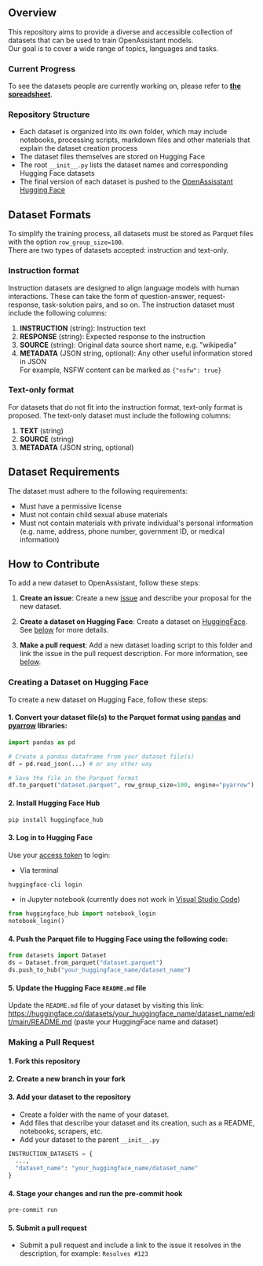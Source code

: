 ## **Overview**

This repository aims to provide a diverse and accessible collection of datasets
that can be used to train OpenAssistant models.<br/> Our goal is to cover a wide
range of topics, languages and tasks.

### **Current Progress**

To see the datasets people are currently working on, please refer to
**[the spreadsheet](https://docs.google.com/spreadsheets/d/1NYYa6vHiRnk5kwnyYaCT0cBO62--Tm3w4ihdBtp4ISk)**.

### **Repository Structure**

- Each dataset is organized into its own folder, which may include notebooks,
  processing scripts, markdown files and other materials that explain the
  dataset creation process
- The dataset files themselves are stored on Hugging Face
- The root `__init__.py` lists the dataset names and corresponding Hugging Face
  datasets
- The final version of each dataset is pushed to the
  [OpenAssisstant Hugging Face](https://huggingface.co/OpenAssistant)

## **Dataset Formats**

To simplify the training process, all datasets must be stored as Parquet files
with the option `row_group_size=100`.<br/> There are two types of datasets
accepted: instruction and text-only.

### **Instruction format**

Instruction datasets are designed to align language models with human
interactions. These can take the form of question-answer, request-response,
task-solution pairs, and so on. The instruction dataset must include the
following columns:

1. **INSTRUCTION** (string): Instruction text
2. **RESPONSE** (string): Expected response to the instruction
3. **SOURCE** (string): Original data source short name, e.g. "wikipedia"
4. **METADATA** (JSON string, optional): Any other useful information stored in
   JSON<br/> For example, NSFW content can be marked as `{"nsfw": true}`

### **Text-only format**

For datasets that do not fit into the instruction format, text-only format is
proposed. The text-only dataset must include the following columns:

1. **TEXT** (string)
2. **SOURCE** (string)
3. **METADATA** (JSON string, optional)

## **Dataset Requirements**

The dataset must adhere to the following requirements:

- Must have a permissive license
- Must not contain child sexual abuse materials
- Must not contain materials with private individual's personal information
  (e.g. name, address, phone number, government ID, or medical information)

## **How to Contribute**

To add a new dataset to OpenAssistant, follow these steps:

1. **Create an issue**: Create a new
   [issue](https://github.com/LAION-AI/Open-Assistant/issues/new) and describe
   your proposal for the new dataset.

2. **Create a dataset on Hugging Face**: Create a dataset on
   [HuggingFace](https://huggingface.co). See
   [below](#creating-a-dataset-on-huggingface) for more details.

3. **Make a pull request**: Add a new dataset loading script to this folder and
   link the issue in the pull request description. For more information, see
   [below](#making-a-pull-request).

### **Creating a Dataset on Hugging Face**

To create a new dataset on Hugging Face, follow these steps:

#### 1. Convert your dataset file(s) to the Parquet format using [pandas](https://pandas.pydata.org/) and [pyarrow](https://pypi.org/project/pyarrow/) libraries:

```python
import pandas as pd

# Create a pandas dataframe from your dataset file(s)
df = pd.read_json(...) # or any other way

# Save the file in the Parquet format
df.to_parquet("dataset.parquet", row_group_size=100, engine="pyarrow")
```

#### 2. Install Hugging Face Hub

```bash
pip install huggingface_hub
```

#### 3. Log in to Hugging Face

Use your [access token](https://huggingface.co/docs/hub/security-tokens) to
login:

- Via terminal

```bash
huggingface-cli login
```

- in Jupyter notebook (currently does not work in
  [Visual Studio Code](https://github.com/huggingface/huggingface_hub/issues/752))

```python
from huggingface_hub import notebook_login
notebook_login()
```

#### 4. Push the Parquet file to Hugging Face using the following code:

```python
from datasets import Dataset
ds = Dataset.from_parquet("dataset.parquet")
ds.push_to_hub("your_huggingface_name/dataset_name")
```

#### 5. Update the Hugging Face `README.md` file

Update the `README.md` file of your dataset by visiting this link:
https://huggingface.co/datasets/your_huggingface_name/dataset_name/edit/main/README.md
(paste your HuggingFace name and dataset)

### **Making a Pull Request**

#### 1. Fork this repository

#### 2. Create a new branch in your fork

#### 3. Add your dataset to the repository

- Create a folder with the name of your dataset.
- Add files that describe your dataset and its creation, such as a README,
  notebooks, scrapers, etc.
- Add your dataset to the parent `__init__.py`

```python
INSTRUCTION_DATASETS = {
  ...,
  "dataset_name": "your_huggingface_name/dataset_name"
}
```

#### 4. Stage your changes and run the pre-commit hook

```bash
pre-commit run
```

#### 5. Submit a pull request

- Submit a pull request and include a link to the issue it resolves in the
  description, for example: `Resolves #123`
